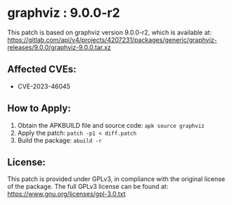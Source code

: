 # graphviz : 9.0.0-r2

This patch is based on graphviz version 9.0.0-r2, which is available at:
https://gitlab.com/api/v4/projects/4207231/packages/generic/graphviz-releases/9.0.0/graphviz-9.0.0.tar.xz

## Affected CVEs:
- CVE-2023-46045

## How to Apply:
1. Obtain the APKBUILD file and source code: `apk source graphviz`
2. Apply the patch: `patch -p1 < diff.patch`
3. Build the package: `abuild -r`

## License:
This patch is provided under GPLv3, in compliance with the original license of the package.
The full GPLv3 license can be found at: https://www.gnu.org/licenses/gpl-3.0.txt
